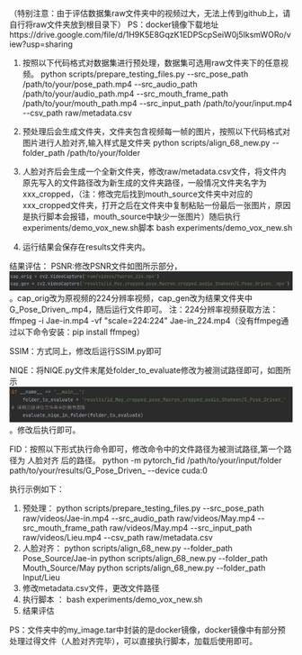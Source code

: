 （特别注意：由于评估数据集raw文件夹中的视频过大，无法上传到github上，请自行将raw文件夹放到根目录下）
PS：docker镜像下载地址https://drive.google.com/file/d/1H9K5E8GqzK1EDPScpSeiW0j5IksmWORo/view?usp=sharing

1. 按照以下代码格式对数据集进行预处理，数据集可选用raw文件夹下的任意视频。 
python scripts/prepare_testing_files.py --src_pose_path /path/to/your/pose_path.mp4 --src_audio_path /path/to/your/audio_path.mp4 --src_mouth_frame_path /path/to/your/mouth_path.mp4 --src_input_path /path/to/your/input.mp4 --csv_path raw/metadata.csv

2. 预处理后会生成文件夹，文件夹包含视频每一帧的图片，按照以下代码格式对图片进行人脸对齐,输入样式是文件夹
python scripts/align_68_new.py --folder_path /path/to/your/folder

3. 人脸对齐后会生成一个全新文件夹，修改raw/metadata.csv文件，将文件内原先写入的文件路径改为新生成的文件夹路径，一般情况文件夹名字为xxx_cropped，（注：修改完后找到mouth_source文件夹中对应的xxx_cropped文件夹，打开之后在文件夹中复制粘贴一份最后一张图片，原因是执行脚本会报错，mouth_source中缺少一张图片）随后执行experiments/demo_vox_new.sh脚本
bash experiments/demo_vox_new.sh

4. 运行结果会保存在results文件夹内。

结果评估：
PSNR:修改PSNR文件如图所示部分，![alt text](image.png)。cap_orig改为原视频的224分辨率视频，cap_gen改为结果文件夹中G_Pose_Driven_.mp4，随后运行文件即可。
注：224分辨率视频获取方法：ffmpeg -i Jae-in.mp4 -vf "scale=224:224" Jae-in_224.mp4（没有ffmpeg通过以下命令安装：pip install ffmpeg）

SSIM：方式同上，修改后运行SSIM.py即可

NIQE：将NIQE.py文件末尾处folder_to_evaluate修改为被测试路径即可，如图所示![alt text](image-1.png)。修改后执行即可。

FID：按照以下形式执行命令即可，修改命令中的文件路径为被测试路径,第一个路径为 人脸对齐 后的路径。
python -m pytorch_fid /path/to/your/input/folder path/to/your/results/G_Pose_Driven_ --device cuda:0


执行示例如下：
1. 预处理：
 python scripts/prepare_testing_files.py --src_pose_path raw/videos/Jae-in.mp4 --src_audio_path raw/videos/May.mp4 --src_mouth_frame_path raw/videos/May.mp4 --src_input_path raw/videos/Lieu.mp4 --csv_path raw/metadata.csv
2. 人脸对齐：
python scripts/align_68_new.py --folder_path Pose_Source/Jae-in
python scripts/align_68_new.py --folder_path Mouth_Source/May
python scripts/align_68_new.py --folder_path Input/Lieu
3. 修改metadata.csv文件，更改文件路径
4. 执行脚本 ：
bash experiments/demo_vox_new.sh
5. 结果评估

PS：文件夹中的my_image.tar中封装的是docker镜像，docker镜像中有部分预处理过得文件（人脸对齐完毕），可以直接执行脚本，加载后使用即可。
